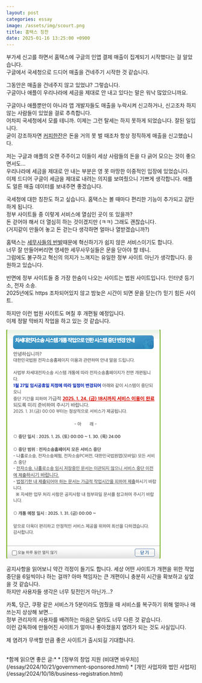 ```yaml
---
layout: post
categories: essay
image: /assets/img/scourt.png
title: 홈택스 칭찬
date: 2025-01-16 13:25:00 +0900
---
```


부가세 신고를 하면서 홈택스에 구글의 인앱 결제 매출이 집계되기 시작했다는 걸 알았습니다.  
구글에서 국세청으로 드디어 매출을 건네주기 시작한 것 같습니다.

그동안은 매출을 건네주지 않고 있었냐? 그렇습니다.  
구글이나 애플이 우리나라에 세금을 제대로 안 내고 있다는 말은 워낙 많았으니까요.

구글이나 애플뿐만이 아니라 앱 개발자들도 매출을 누락시켜 신고하거나, 신고조차 하지 않는 사람들이 있었을 걸로 추측합니다.  
어차피 국세청에서 모를 테니까. 이제는 그런 탈세는 하지 못하게 되었습니다. 잘된 일입니다.  
굳이 강조하자면 [커피한잔](https://withcoffee.app/)은 돈을 거의 못 벌 때조차 항상 정직하게 매출을 신고했습니다.

저는 구글과 애플의 오랜 주주이고 이들이 세상 사람들의 돈을 다 긁어 모으는 것이 좋으면서도...   
우리나라에 세금을 제대로 안 내는 부분은 영 못 마땅한 이중적인 입장에 있었습니다.  
이제 드디어 구글이 세금을 제대로 내려는 의지를 보여줬으니 기쁘게 생각합니다. 애플도 얼른 매출 데이터를 보내주면 좋겠습니다.

국세청에 대한 칭찬도 하고 싶습니다. 홈택스는 볼 때마다 편리한 기능이 추가되고 감탄하게 됩니다.  
정부 사이트들 중 이렇게 서비스에 열심인 곳이 또 있을까?  
돈 걷어야 해서 더 열심히 하는 것이겠지만 (ㅋㅋ) 그래도 괜찮습니다.  
(거지같이 만들어 놓고 돈 걷는다 생각하면 얼마나 열받겠습니까?)

홈택스는 [세무사들의 반발](https://www.sejungilbo.com/news/articleView.html?idxno=44309)때문에 혁신하기가 쉽지 않은 서비스이기도 합니다.  
너무 잘 만들어버리면 영세한 세무사무실들은 문을 닫아야 할 테니.  
그럼에도 불구하고 혁신의 의지가 느껴지는 유일한 정부 사이트 아닌가 생각합니다. 응원하고 있습니다.

반면에 정부 사이트들 중 가장 한숨이 나오는 사이트는 법원 사이트입니다. 인터넷 등기소, 전자 소송.  
2025년에도 https 조차되어있지 않고 밤늦은 시간이 되면 문을 닫는(?) 믿기 힘든 사이트.

하지만 이런 법원 사이트도 며칠 후 개편될 예정입니다.  
이제 정말 막바지 작업을 하고 있는 것 같습니다.

![법원 사이트 개편](/assets/img/scourt.png)

공지사항을 읽어보니 약간 걱정이 들기도 합니다.
세상 어떤 사이트가 개편을 위한 작업 중단을 6일씩이나 하는 걸까? 아마 책임자는 큰 개편이니 충분히 시간을 확보하고 싶었을 것 같습니다.  
하지만 사용자들 생각은 너무 뒷전인거 아닌가...?

카톡, 당근, 쿠팡 같은 서비스가 5분이라도 멈췄을 때 서비스를 복구하기 위해 얼마나 애쓰는지 상상해 보면...  
정부 관리자의 사용자를 배려하는 마음은 달라도 너무 다른 것 같습니다.  
이런 감독하에 만들어진 사이트가 얼마나 좋아졌을지 염려가 되는 것도 사실입니다.

제 염려가 무색할 만큼 좋은 사이트가 출시되길 기대합니다.  

<br>
*함께 읽으면 좋은 글:*
* [정부의 창업 지원 (비대면 바우처)](/essay/2024/10/21/government-sponsored.html)
* [개인 사업자와 법인 사업자](/essay/2024/10/18/business-registration.html)
